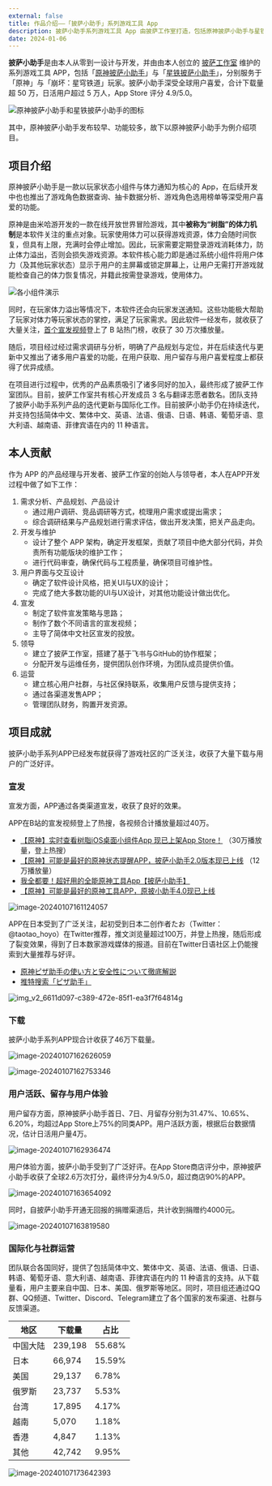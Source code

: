 ```yaml
---
external: false
title: 作品介绍——「披萨小助手」系列游戏工具 App
description: 披萨小助手系列游戏工具 App 由披萨工作室打造，包括原神披萨小助手与星铁披萨小助手，分别服务于原神与崩坏：星穹铁道玩家。
date: 2024-01-06
---
```


**披萨小助手**是由本人从零到一设计与开发，并由由本人创立的 [披萨工作室](https://pizzastudio.org) 维护的系列游戏工具 APP，包括「[原神披萨小助手](https://apps.apple.com/app/id1635319193)」与「[星铁披萨小助手](https://apps.apple.com/app/id6448894222)」，分别服务于「原神」与「崩坏：星穹铁道」玩家。披萨小助手深受全球用户喜爱，合计下载量超 50 万，日活用户超过 5 万人，App Store 评分 4.9/5.0。

![原神披萨小助手和星铁披萨小助手的图标](/public/images/op-hsr-icon.png)

其中，原神披萨小助手发布较早、功能较多，故下以原神披萨小助手为例介绍项目。

## 项目介绍

原神披萨小助手是一款以玩家状态小组件与体力通知为核心的 App，在后续开发中也也推出了游戏角色数据查询、抽卡数据分析、游戏角色选用榜单等深受用户喜爱的功能。

原神是由米哈游开发的一款在线开放世界冒险游戏，其中**被称为“树脂”的体力机制**是本软件关注的重点对象。玩家使用体力可以获得游戏资源，体力会随时间恢复，但具有上限，充满时会停止增加。因此，玩家需要定期登录游戏消耗体力，防止体力溢出，否则会损失游戏资源。本软件核心能力即是通过系统小组件将用户体力（及其他玩家状态）显示于用户的主屏幕或锁定屏幕上，让用户无需打开游戏就能检查自己的体力恢复情况，并籍此按需登录游戏，使用体力。

![各小组件演示](/public/images/gi-ss-1.png)

同时，在玩家体力溢出等情况下，本软件还会向玩家发送通知。这些功能极大帮助了玩家对体力等玩家状态的掌控，满足了玩家需求。因此软件一经发布，就收获了大量关注，[首个宣发视频](https://www.bilibili.com/video/BV1sS4y1x7gj/)登上了 B 站热门榜，收获了 30 万次播放量。

随后，项目经过经过需求调研与分析，明确了产品规划与定位，并在后续迭代与更新中又推出了诸多用户喜爱的功能，在用户获取、用户留存与用户喜爱程度上都获得了优异成绩。

在项目进行过程中，优秀的产品素质吸引了诸多同好的加入，最终形成了披萨工作室团队。目前，披萨工作室共有核心开发成员 3 名与翻译志愿者数名。团队支持了披萨小助手系列产品的迭代更新与国际化工作。目前披萨小助手仍在持续迭代，并支持包括简体中文、繁体中文、英语、法语、俄语、日语、韩语、葡萄牙语、意大利语、越南语、菲律宾语在内的 11 种语言。

## 本人贡献

作为 APP 的产品经理与开发者、披萨工作室的创始人与领导者，本人在APP开发过程中做了如下工作：

1. 需求分析、产品规划、产品设计
   - 通过用户调研、竞品调研等方式，梳理用户需求或提出需求；
   - 综合调研结果与产品规划进行需求评估，做出开发决策，把关产品走向。
2. 开发与维护
   - 设计了整个 APP 架构，确定开发框架，贡献了项目中绝大部分代码，并负责所有功能版块的维护工作；
   - 进行代码审查，确保代码与工程质量，确保项目可维护性。
3. 用户界面与交互设计
   - 确定了软件设计风格，把关UI与UX的设计；
   - 完成了绝大多数功能的UI与UX设计，对其他功能设计做出优化。
4. 宣发
   - 制定了软件宣发策略与思路；
   - 制作了数个不同语言的宣发视频；
   - 主导了简体中文社区宣发的投放。
5. 领导
   - 建立了披萨工作室，搭建了基于飞书与GitHub的协作框架；
   - 分配开发与运维任务，提供团队创作环境，为团队成员提供价值。
6. 运营
   - 建立核心用户社群，与社区保持联系，收集用户反馈与提供支持；
   - 通过各渠道发售APP；
   - 管理团队财务，购置开发资源。

## 项目成就

披萨小助手系列APP已经发布就获得了游戏社区的广泛关注，收获了大量下载与用户的广泛好评。

### 宣发

宣发方面，APP通过各类渠道宣发，收获了良好的效果。

APP在B站的宣发视频登上了热搜，各视频合计播放量超过40万。

- [【原神】实时查看树脂iOS桌面小组件App 现已上架App Store！](https://www.bilibili.com/video/BV1sS4y1x7gj) （30万播放量，登上热搜）
- [【原神】可能是最好的原神状态提醒APP，披萨小助手2.0版本现已上线](https://www.bilibili.com/video/BV1Lg411S7wa) （12万播放量）
- [我全都要！超好用的全能原神工具App【披萨小助手】](https://www.bilibili.com/video/BV1fC4y1v7yx/)
- [【原神】可能是最好的原神工具APP，原披小助手4.0现已上线](https://www.bilibili.com/video/BV1sN4y1i7Cj)

![image-20240107161124057](/public/images/image-20240107161124057.png)

APP在日本受到了广泛关注，起初受到日本二创作者たお（Twitter：@taotao_hoyo）在Twitter推荐，推文浏览量超过100万，并登上热搜，随后形成了裂变效果，得到了日本数家游戏媒体的报道。目前在Twitter日语社区上仍能搜索到大量推荐与好评。

- [原神ピザ助手の使い方と安全性について徹底解説](https://snsdays.com/game-app/genshin-pizza-tool/)
- [推特搜索「ピザ助手」](https://twitter.com/search?q=%E3%83%94%E3%82%B6%E5%8A%A9%E6%89%8B&src=typed_query&f=live)

![img_v2_6611d097-c389-472e-85f1-ea3f7f64814g](/public/images/gi-tt-1.png)

### 下载

披萨小助手系列APP现合计收获了46万下载量。

![image-20240107162626059](/public/images/image-20240107162626059.png)

![image-20240107162753346](/public/images/image-20240107162753346.png)

### 用户活跃、留存与用户体验

用户留存方面，原神披萨小助手首日、7日、月留存分别为31.47%、10.65%、6.20%，均超过App Store上75%的同类APP。用户活跃方面，根据后台数据情况，估计日活用户量4万。

![image-20240107162936474](/public/images/image-20240107162936474.png)

用户体验方面，披萨小助手受到了广泛好评。在App Store商店评分中，原神披萨小助手收获了全球2.6万次打分，最终评分为4.9/5.0，超过商店90%的APP。

![image-20240107163654092](/public/images/image-20240107163654092.png)

同时，自披萨小助手开通无回报的捐赠渠道后，共计收到捐赠约4000元。

![image-20240107163819580](/public/images/image-20240107163819580.png)

### 国际化与社群运营

团队联合各国同好，提供了包括简体中文、繁体中文、英语、法语、俄语、日语、韩语、葡萄牙语、意大利语、越南语、菲律宾语在内的 11 种语言的支持。从下载量看，用户主要来自中国、日本、美国、俄罗斯等地区。同时，项目组还通过QQ群、QQ频道、Twitter、Discord、Telegram建立了各个国家的发布渠道、社群与反馈渠道。

| 地区     | 下载量  | 占比   |
| -------- | ------- | ------ |
| 中国大陆 | 239,198 | 55.68% |
| 日本     | 66,974  | 15.59% |
| 美国     | 29,137  | 6.78%  |
| 俄罗斯   | 23,737  | 5.53%  |
| 台湾     | 17,895  | 4.17%  |
| 越南     | 5,070   | 1.18%  |
| 香港     | 4,847   | 1.13%  |
| 其他     | 42,742  | 9.95%  |

![image-20240107173642393](/public/images/image-20240107173642393.png)
